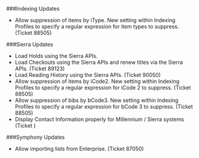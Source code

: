 ###Indexing Updates
- Allow suppression of items by iType. New setting within Indexing Profiles to specify a regular expression for item types to suppress. (Ticket 88505)

###Sierra Updates
- Load Holds using the Sierra APIs.
- Load Checkouts using the Sierra APIs and renew titles via the Sierra APIs. (Ticket 89123) 
- Load Reading History using the Sierra APIs. (Ticket 90050)
- Allow suppression of items by iCode2. New setting within Indexing Profiles to specify a regular expression for iCode 2 to suppress. (Ticket 88505) 
- Allow suppression of bibs by bCode3. New setting within Indexing Profiles to specify a regular expression for bCode 3 to suppress. (Ticket 88505)
- Display Contact Information properly for Millennium / Sierra systems (Ticket )

###Symphony Updates
- Allow importing lists from Enterprise. (Ticket 87050)